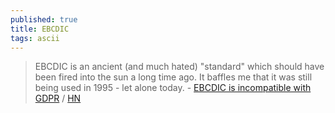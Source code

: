 ```yaml
---
published: true
title: EBCDIC
tags: ascii
---
```

> EBCDIC is an ancient (and much hated) "standard" which should have been fired into the sun a long time ago. It baffles me that it was still being used in 1995 - let alone today. - [EBCDIC is incompatible with GDPR](https://shkspr.mobi/blog/2021/10/ebcdic-is-incompatible-with-gdpr/) / [HN](https://news.ycombinator.com/item?id=28986735)
